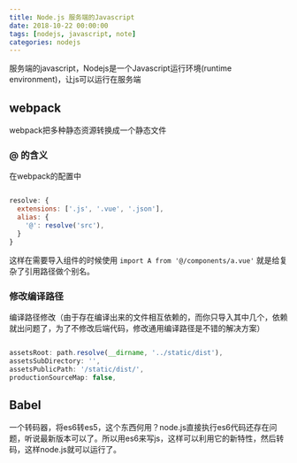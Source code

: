 ```yaml
---
title: Node.js 服务端的Javascript
date: 2018-10-22 00:00:00
tags: [nodejs, javascript, note]
categories: nodejs
---
```


服务端的javascript，Nodejs是一个Javascript运行环境(runtime environment)，让js可以运行在服务端

<!-- more -->

## webpack

webpack把多种静态资源转换成一个静态文件

### @ 的含义

在webpack的配置中

```js

resolve: {
  extensions: ['.js', '.vue', '.json'],
  alias: {
    '@': resolve('src'),
  }
}

```

这样在需要导入组件的时候使用 `import A from '@/components/a.vue'` 就是给复杂了引用路径做个别名。

### 修改编译路径

编译路径修改（由于存在编译出来的文件相互依赖的，而你只导入其中几个，依赖就出问题了，为了不修改后端代码，修改通用编译路径是不错的解决方案）

```js

assetsRoot: path.resolve(__dirname, '../static/dist'),
assetsSubDirectory: '',
assetsPublicPath: '/static/dist/',
productionSourceMap: false,

```

## Babel

一个转码器，将es6转es5，这个东西何用？node.js直接执行es6代码还存在问题，听说最新版本可以了。所以用es6来写js，这样可以利用它的新特性，然后转码，这样node.js就可以运行了。
